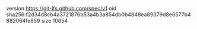 version https://git-lfs.github.com/spec/v1
oid sha256:f2d34d8cb4a3721876b53a4b3a854db0b4848ea89379d8e6577b4882064fe859
size 10654
